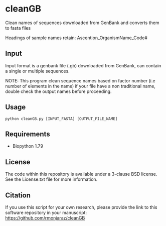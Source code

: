 # cleanGB

Clean names of sequences downloaded from GenBank and converts them to fasta files

Headings of sample names retain: Ascention_OrganismName_Code#

## Input
Input format is a genbank file (.gb) downloaded from GenBank, can contain a single or multiple sequences.

NOTE: 
This program clean sequence names based on factor number (i.e number of elements in the name) if your file have a non traditional name, double check the output names before proceeding.

## Usage
`python cleanGB.py [INPUT_FASTA] [OUTPUT_FILE_NAME]`

## Requirements
- Biopython 1.79

## License
The code within this repository is available under a 3-clause BSD license. See the License.txt file for more information.

## Citation
If you use this script for your own research, please provide the link to this software repository in your manuscript:
https://github.com/rmonjaraz/cleanGB
